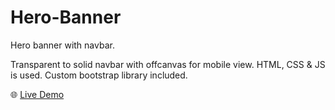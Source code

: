 # Hero-Banner

Hero banner with navbar.

Transparent to solid navbar with offcanvas for mobile view.
HTML, CSS & JS is used.
Custom bootstrap library included.

🌐 <a href="https://svalanju.github.io/Hero-Banner/" target="_blank">Live Demo</a>
